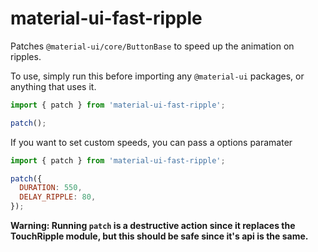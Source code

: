 # material-ui-fast-ripple
Patches `@material-ui/core/ButtonBase` to speed up the animation on ripples.

To use, simply run this before importing any `@material-ui` packages, or anything that uses it.
```js
import { patch } from 'material-ui-fast-ripple';

patch();
```

If you want to set custom speeds, you can pass a options paramater
```js
import { patch } from 'material-ui-fast-ripple';

patch({
  DURATION: 550,
  DELAY_RIPPLE: 80,
});
```

**Warning: Running `patch` is a destructive action since it replaces the TouchRipple module,
  but this should be safe since it's api is the same.**